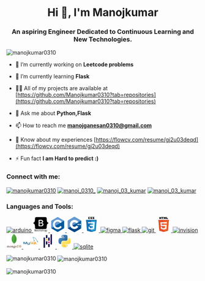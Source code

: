 <h1 align="center">Hi 👋, I'm Manojkumar</h1>
<h3 align="center">An aspiring Engineer Dedicated to Continuous Learning and New Technologies.</h3>

<p align="left"> <img src="https://komarev.com/ghpvc/?username=manojkumar0310&label=Profile%20views&color=0e75b6&style=flat" alt="manojkumar0310" /> </p>

- 🔭 I’m currently working on **Leetcode problems**

- 🌱 I’m currently learning **Flask**

- 👨‍💻 All of my projects are available at [https://github.com/Manojkumar0310?tab=repositories](https://github.com/Manojkumar0310?tab=repositories)

- 💬 Ask me about **Python,Flask**

- 📫 How to reach me **manojganesan0310@gmail.com**

- 📄 Know about my experiences [https://flowcv.com/resume/gj2u03deqd](https://flowcv.com/resume/gj2u03deqd)

- ⚡ Fun fact **I am Hard to predict :)**

<h3 align="left">Connect with me:</h3>
<p align="left">
<a href="https://linkedin.com/in/manojkumar0310" target="blank"><img align="center" src="https://raw.githubusercontent.com/rahuldkjain/github-profile-readme-generator/master/src/images/icons/Social/linked-in-alt.svg" alt="manojkumar0310" height="30" width="40" /></a>
<a href="https://instagram.com/manoj_0310_" target="blank"><img align="center" src="https://raw.githubusercontent.com/rahuldkjain/github-profile-readme-generator/master/src/images/icons/Social/instagram.svg" alt="manoj_0310_" height="30" width="40" /></a>
<a href="https://www.codechef.com/users/manoj_03_kumar" target="blank"><img align="center" src="https://cdn.jsdelivr.net/npm/simple-icons@3.1.0/icons/codechef.svg" alt="manoj_03_kumar" height="30" width="40" /></a>
<a href="https://www.leetcode.com/manoj_03_kumar" target="blank"><img align="center" src="https://raw.githubusercontent.com/rahuldkjain/github-profile-readme-generator/master/src/images/icons/Social/leet-code.svg" alt="manoj_03_kumar" height="30" width="40" /></a>
</p>

<h3 align="left">Languages and Tools:</h3>
<p align="left"> <a href="https://www.arduino.cc/" target="_blank" rel="noreferrer"> <img src="https://cdn.worldvectorlogo.com/logos/arduino-1.svg" alt="arduino" width="40" height="40"/> </a> <a href="https://getbootstrap.com" target="_blank" rel="noreferrer"> <img src="https://raw.githubusercontent.com/devicons/devicon/master/icons/bootstrap/bootstrap-plain-wordmark.svg" alt="bootstrap" width="40" height="40"/> </a> <a href="https://www.cprogramming.com/" target="_blank" rel="noreferrer"> <img src="https://raw.githubusercontent.com/devicons/devicon/master/icons/c/c-original.svg" alt="c" width="40" height="40"/> </a> <a href="https://www.w3schools.com/cpp/" target="_blank" rel="noreferrer"> <img src="https://raw.githubusercontent.com/devicons/devicon/master/icons/cplusplus/cplusplus-original.svg" alt="cplusplus" width="40" height="40"/> </a> <a href="https://www.w3schools.com/css/" target="_blank" rel="noreferrer"> <img src="https://raw.githubusercontent.com/devicons/devicon/master/icons/css3/css3-original-wordmark.svg" alt="css3" width="40" height="40"/> </a> <a href="https://www.figma.com/" target="_blank" rel="noreferrer"> <img src="https://www.vectorlogo.zone/logos/figma/figma-icon.svg" alt="figma" width="40" height="40"/> </a> <a href="https://flask.palletsprojects.com/" target="_blank" rel="noreferrer"> <img src="https://www.vectorlogo.zone/logos/pocoo_flask/pocoo_flask-icon.svg" alt="flask" width="40" height="40"/> </a> <a href="https://git-scm.com/" target="_blank" rel="noreferrer"> <img src="https://www.vectorlogo.zone/logos/git-scm/git-scm-icon.svg" alt="git" width="40" height="40"/> </a> <a href="https://www.w3.org/html/" target="_blank" rel="noreferrer"> <img src="https://raw.githubusercontent.com/devicons/devicon/master/icons/html5/html5-original-wordmark.svg" alt="html5" width="40" height="40"/> </a> <a href="https://www.invisionapp.com/" target="_blank" rel="noreferrer"> <img src="https://www.vectorlogo.zone/logos/invisionapp/invisionapp-icon.svg" alt="invision" width="40" height="40"/> </a> <a href="https://www.mongodb.com/" target="_blank" rel="noreferrer"> <img src="https://raw.githubusercontent.com/devicons/devicon/master/icons/mongodb/mongodb-original-wordmark.svg" alt="mongodb" width="40" height="40"/> </a> <a href="https://www.mysql.com/" target="_blank" rel="noreferrer"> <img src="https://raw.githubusercontent.com/devicons/devicon/master/icons/mysql/mysql-original-wordmark.svg" alt="mysql" width="40" height="40"/> </a> <a href="https://pandas.pydata.org/" target="_blank" rel="noreferrer"> <img src="https://raw.githubusercontent.com/devicons/devicon/2ae2a900d2f041da66e950e4d48052658d850630/icons/pandas/pandas-original.svg" alt="pandas" width="40" height="40"/> </a> <a href="https://www.python.org" target="_blank" rel="noreferrer"> <img src="https://raw.githubusercontent.com/devicons/devicon/master/icons/python/python-original.svg" alt="python" width="40" height="40"/> </a> <a href="https://www.sqlite.org/" target="_blank" rel="noreferrer"> <img src="https://www.vectorlogo.zone/logos/sqlite/sqlite-icon.svg" alt="sqlite" width="40" height="40"/> </a> </p>

<p><img align="left" src="https://github-readme-stats.vercel.app/api/top-langs?username=manojkumar0310&show_icons=true&locale=en&layout=compact" alt="manojkumar0310" /></p>

<p>&nbsp;<img align="center" src="https://github-readme-stats.vercel.app/api?username=manojkumar0310&show_icons=true&locale=en" alt="manojkumar0310" /></p>

<p><img align="center" src="https://github-readme-streak-stats.herokuapp.com/?user=manojkumar0310&" alt="manojkumar0310" /></p>
